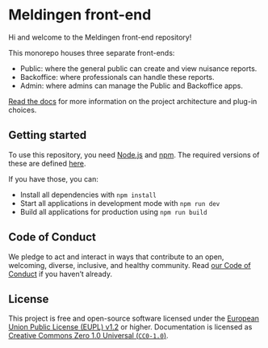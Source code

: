 # Meldingen front-end

Hi and welcome to the Meldingen front-end repository!

This monorepo houses three separate front-ends:

- Public: where the general public can create and view nuisance reports.
- Backoffice: where professionals can handle these reports.
- Admin: where admins can manage the Public and Backoffice apps.

[Read the docs](./docs/README.md) for more information on the project architecture and plug-in choices.

## Getting started

To use this repository, you need [Node.js](https://nodejs.org/) and [npm](https://nodejs.org/en/learn/getting-started/an-introduction-to-the-npm-package-manager).
The required versions of these are defined [here](https://github.com/Amsterdam/meldingen-frontend/blob/main/package.json#L8).

If you have those, you can:

- Install all dependencies with `npm install`
- Start all applications in development mode with `npm run dev`
- Build all applications for production using `npm run build`

## Code of Conduct

We pledge to act and interact in ways that contribute to an open, welcoming, diverse, inclusive, and healthy community.
Read [our Code of Conduct](https://github.com/Amsterdam/.github/blob/main/CODE_OF_CONDUCT.md) if you haven’t already.

## License

This project is free and open-source software licensed under the
[European Union Public License (EUPL) v1.2](LICENSE.md) or higher.
Documentation is licensed as [Creative Commons Zero 1.0 Universal (`CC0-1.0`)](https://creativecommons.org/publicdomain/zero/1.0/legalcode).
